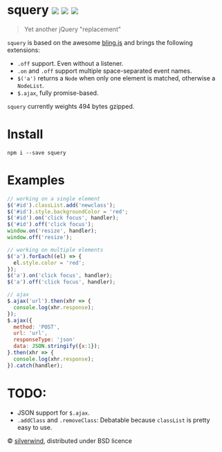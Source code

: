 # squery [![](https://img.shields.io/npm/v/squery.svg)](https://www.npmjs.org/package/squery) [![](http://img.shields.io/david/silverwind/squery.svg)](https://david-dm.org/silverwind/squery) [![](http://img.shields.io/npm/dm/squery.svg)](https://www.npmjs.org/package/squery)
> Yet another jQuery "replacement"

`squery` is based on the awesome [bling.js](https://gist.github.com/paulirish/12fb951a8b893a454b32) and brings the following extensions:

- `.off` support. Even without a listener.
- `.on` and `.off` support multiple space-separated event names.
- `$('a')` returns a `Node` when only one element is matched, otherwise a `NodeList`.
- `$.ajax`, fully promise-based.

`squery` currently weights 494 bytes gzipped.

# Install
```
npm i --save squery
```

# Examples
````js
// working on a single element
$('#id').classList.add('newclass');
$('#id').style.backgroundColor = 'red';
$('#id').on('click focus', handler);
$('#id').off('click focus');
window.on('resize', handler);
window.off('resize');

// working on multiple elements
$('a').forEach((el) => {
  el.style.color = 'red';
});
$('a').on('click focus', handler);
$('a').off('click focus', handler);

// ajax
$.ajax('url').then(xhr => {
  console.log(xhr.response);
});
$.ajax({
  method: 'POST',
  url: 'url',
  responseType: 'json'
  data: JSON.stringify({x:1});
}.then(xhr => {
  console.log(xhr.response);
}).catch(handler);
````
# TODO:
- JSON support for `$.ajax`.
- `.addClass` and `.removeClass`: Debatable because `classList` is pretty easy to use.

© [silverwind](https://github.com/silverwind), distributed under BSD licence
